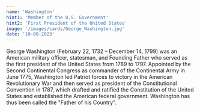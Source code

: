 ```yaml
---
name: 'Washington'
hint1: 'Member of the U.S. Government'
hint2: 'First President of the United States'
image: '/images/cards/George_Washington.jpg'
date: '10-08-2023'
---
```


George Washington (February 22, 1732 – December 14, 1799) was an American military officer, statesman, and Founding Father who served as the first president of the United States from 1789 to 1797. Appointed by the Second Continental Congress as commander of the Continental Army in June 1775, Washington led Patriot forces to victory in the American Revolutionary War and then served as president of the Constitutional Convention in 1787, which drafted and ratified the Constitution of the United States and established the American federal government. Washington has thus been called the "Father of his Country".
